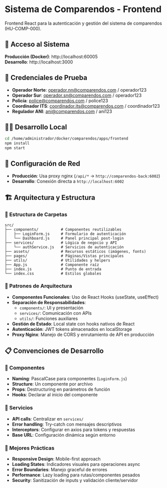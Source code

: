 # Sistema de Comparendos - Frontend

Frontend React para la autenticación y gestión del sistema de comparendos (HU-COMP-000).

## 🚀 Acceso al Sistema

**Producción (Docker)**: http://localhost:60005  
**Desarrollo**: http://localhost:3000

## 🔑 Credenciales de Prueba

- **Operador Norte**: operador.nn@comparendos.com / operador123
- **Operador Sur**: operador.sn@comparendos.com / operador123  
- **Policía**: police@comparendos.com / police123
- **Coordinador ITS**: coordinador.its@comparendos.com / coordinador123
- **Regulador ANI**: ani@comparendos.com / ani123

## 🏃‍♂️ Desarrollo Local

```bash
cd /home/administrador/docker/comparendos/apps/frontend
npm install
npm start
```

## 🔧 Configuración de Red

- **Producción**: Usa proxy nginx (`/api/*` → `http://comparendos-back:6002`)
- **Desarrollo**: Conexión directa a `http://localhost:6002`

## 🏗️ Arquitectura y Estructura

### 📁 Estructura de Carpetas
```
src/
├── components/          # Componentes reutilizables
│   ├── LoginForm.js     # Formulario de autenticación
│   └── Dashboard.js     # Panel principal post-login
├── services/            # Lógica de negocio y API
│   └── authService.js   # Servicios de autenticación
├── assets/              # Recursos estáticos (imágenes, fonts)
├── pages/               # Páginas/Vistas principales
├── utils/               # Utilidades y helpers
├── App.js               # Componente raíz
├── index.js             # Punto de entrada
└── index.css            # Estilos globales
```

### 🎯 Patrones de Arquitectura

- **Componentes Funcionales**: Uso de React Hooks (useState, useEffect)
- **Separación de Responsabilidades**: 
  - `components/`: UI y presentación
  - `services/`: Comunicación con APIs
  - `utils/`: Funciones auxiliares
- **Gestión de Estado**: Local state con hooks nativos de React
- **Autenticación**: JWT tokens almacenados en localStorage
- **Proxy Nginx**: Manejo de CORS y enrutamiento de API en producción

## 📋 Convenciones de Desarrollo

### 🎨 Componentes
- **Naming**: PascalCase para componentes (`LoginForm.js`)
- **Structure**: Un componente por archivo
- **Props**: Destructuring en parámetros de función
- **Hooks**: Declarar al inicio del componente

### 🔌 Servicios
- **API calls**: Centralizar en `services/`
- **Error handling**: Try-catch con mensajes descriptivos
- **Interceptors**: Configurar en axios para tokens y respuestas
- **Base URL**: Configuración dinámica según entorno

### 🎯 Mejores Prácticas
- **Responsive Design**: Mobile-first approach
- **Loading States**: Indicadores visuales para operaciones async
- **Error Boundaries**: Manejo graceful de errores
- **Performance**: Lazy loading para rutas/componentes pesados
- **Security**: Sanitización de inputs y validación cliente/servidor
